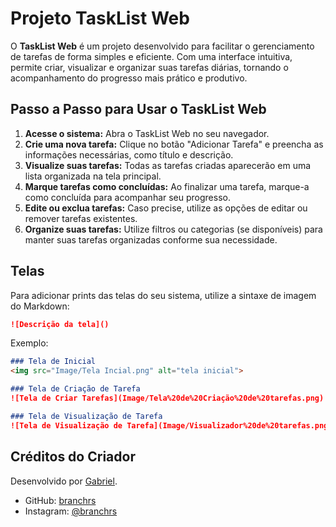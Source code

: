 

# Projeto TaskList Web

O **TaskList Web** é um projeto desenvolvido para facilitar o gerenciamento de tarefas de forma simples e eficiente. Com uma interface intuitiva, permite criar, visualizar e organizar suas tarefas diárias, tornando o acompanhamento do progresso mais prático e produtivo.



## Passo a Passo para Usar o TaskList Web

1. **Acesse o sistema:** Abra o TaskList Web no seu navegador.
2. **Crie uma nova tarefa:** Clique no botão "Adicionar Tarefa" e preencha as informações necessárias, como título e descrição.
3. **Visualize suas tarefas:** Todas as tarefas criadas aparecerão em uma lista organizada na tela principal.
4. **Marque tarefas como concluídas:** Ao finalizar uma tarefa, marque-a como concluída para acompanhar seu progresso.
5. **Edite ou exclua tarefas:** Caso precise, utilize as opções de editar ou remover tarefas existentes.
6. **Organize suas tarefas:** Utilize filtros ou categorias (se disponíveis) para manter suas tarefas organizadas conforme sua necessidade.

## Telas

Para adicionar prints das telas do seu sistema, utilize a sintaxe de imagem do Markdown:

```markdown
![Descrição da tela]()
```

Exemplo:

```markdown
### Tela de Inicial
<img src="Image/Tela Incial.png" alt="tela inicial">

### Tela de Criação de Tarefa
![Tela de Criar Tarefas](Image/Tela%20de%20Criação%20de%20tarefas.png)

### Tela de Visualização de Tarefa
![Tela de Visualização de Tarefa](Image/Visualizador%20de%20tarefas.png)
```


## Créditos do Criador

Desenvolvido por [Gabriel](https://github.com/GabrielDev16).

- GitHub: [branchrs](https://github.com/GabrielDev16)
- Instagram: [@branchrs](https://www.instagram.com/its.gabrzz/?next=%2Fexplore%2F%3Fnext%3D%252F)